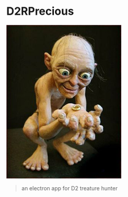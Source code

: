 # D2RPrecious

![MyPrecious](/resources/assets/MyPrecious.jpeg)

> an electron app for D2 treature hunter